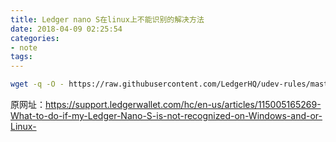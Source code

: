 ```yaml
---
title: Ledger nano S在linux上不能识别的解决方法
date: 2018-04-09 02:25:54 
categories: 
- note
tags: 
---
```

```bash  
wget -q -O - https://raw.githubusercontent.com/LedgerHQ/udev-rules/master/add_udev_rules.sh | sudo bash  
```  
  
原网址：https://support.ledgerwallet.com/hc/en-us/articles/115005165269-What-to-do-if-my-Ledger-Nano-S-is-not-recognized-on-Windows-and-or-Linux-  
  
